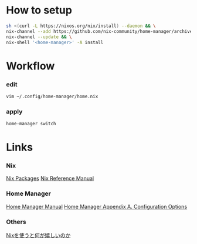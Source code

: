 # How to setup
```bash
sh <(curl -L https://nixos.org/nix/install) --daemon && \
nix-channel --add https://github.com/nix-community/home-manager/archive/master.tar.gz home-manager && \
nix-channel --update && \
nix-shell '<home-manager>' -A install
```

# Workflow
### edit
```bash
vim ~/.config/home-manager/home.nix
```

### apply
```bash
home-manager switch
```

# Links
### Nix
[Nix Packages](https://search.nixos.org/packages "Nix package search")
[Nix Reference Manual](https://nixos.org/manual/nix/stable/introduction.html "Nix Reference Manual")

### Home Manager 
[Home Manager Manual](https://nix-community.github.io/home-manager/index.html "Home Manager Manual")
[Home Manager Appendix A. Configuration Options](https://rycee.gitlab.io/home-manager/options.html "Home Manager Appendix A. Configuration Options")

### Others
[Nixを使うと何が嬉しいのか](https://scrapbox.io/mrsekut-p/Nix%E3%82%92%E4%BD%BF%E3%81%86%E3%81%A8%E4%BD%95%E3%81%8C%E5%AC%89%E3%81%97%E3%81%84%E3%81%AE%E3%81%8B "Nixを使うと何が嬉しいのか")
